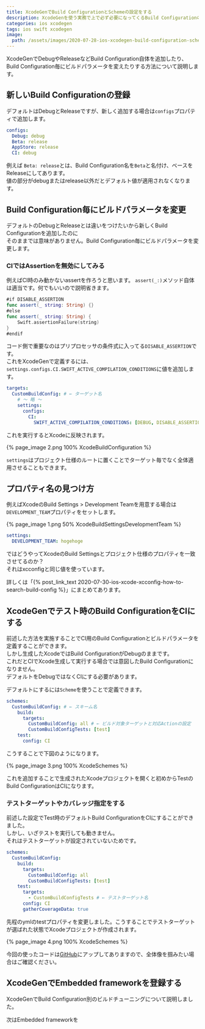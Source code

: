 ```yaml
---
title: XcodeGenでBuild ConfigurationとSchemeの設定をする
description: XcodeGenを使う実務で上で必ず必要になってくるBuild Configurationの設定や各ビルドパラメータの調整方法やCIで使えるための設定に関して説明します。
categories: ios xcodegen
tags: ios swift xcodegen
image:
  path: /assets/images/2020-07-28-ios-xcodegen-build-configuration-scheme/0.png
---
```

XcodeGenでDebugやReleaseなどBuild Configuration自体を追加したり、Build Configuration毎にビルドパラメータを変えたりする方法について説明します。

## 新しいBuild Configurationの登録
デフォルトはDebugとReleaseですが、新しく追加する場合は`configs`プロパティで追加します。

```yml
configs:
  Debug: debug
  Beta: release
  AppStore: release
  CI: debug
```
例えば `Beta: release`とは、Build Configuration名を`Beta`と名付け、ベースをReleaseにしてあります。  
値の部分がdebugまたはrelease以外だとデフォルト値が適用されなくなります。

## Build Configuration毎にビルドパラメータを変更
デフォルトのDebugとReleaseとは違いをつけたいから新しくBuild Configurationを追加したのに  
そのままでは意味がありません。Build Configuration毎にビルドパラメータを変更します。

### CIではAssertionを無効にしてみる
例えばCI時のみ動かないassertを作ろうと思います。
`assert(_:)`メソッド自体は適当です。何でもいいので説明省きます。

```swift
#if DISABLE_ASSERTION
func assert(_ string: String) {}
#else
func assert(_ string: String) {
    Swift.assertionFailure(string)
}
#endif
```
コード側で重要なのはプリプロセッサの条件式に入ってる`DISABLE_ASSERTION`です。  
これをXcodeGenで定義するには、`settings.configs.CI.SWIFT_ACTIVE_COMPILATION_CONDITIONS`に値を追加します。

```yml
targets:
  CustomBuildConfig: # ← ターゲット名
    # 〜 略 〜
    settings:
      configs:
        CI:
          SWIFT_ACTIVE_COMPILATION_CONDITIONS: [DEBUG, DISABLE_ASSERTION]
```

これを実行するとXcodeに反映されます。

{% page_image 2.png 100% XcodeBuildConfiguration %}

`settings`はプロジェクト仕様のルートに置くことでターゲット毎でなく全体適用させることもできます。


## プロパティ名の見つけ方
例えばXcodeのBuild Settings > Development Teamを用意する場合は`DEVELOPMENT_TEAM`プロパティをセットします。

{% page_image 1.png 50% XcodeBuildSettingsDevelopmentTeam %}

```yml
settings:
  DEVELOPMENT_TEAM: hogehoge    
```

ではどうやってXcodeのBuild Settingsとプロジェクト仕様のプロパティを一致させてるのか？  
それはxcconfigと同じ値を使っています。

詳しくは「{% post_link_text 2020-07-30-ios-xcode-xcconfig-how-to-search-build-config %}」にまとめてあります。

## XcodeGenでテスト時のBuild ConfigurationをCIにする

前述した方法を実施することでCI用のBuild Configurationとビルドパラメータを定義することができます。  
しかし生成したXcodeではBuild ConfigurationがDebugのままです。  
これだとCIでXcode生成して実行する場合では意図したBuild Configurationになりません。  
デフォルトをDebugではなくCIにする必要があります。

デフォルトにするには`Scheme`を使うことで定義できます。

```yml
schemes:
  CustomBuildConfig: # ← スキーム名
    build:
      targets:
        CustomBuildConfig: all # ← ビルド対象ターゲットと対応Actionの設定
        CustomBuildConfigTests: [test]
    test:
      config: CI
```

こうすることで下図のようになります。

{% page_image 3.png 100% XcodeSchemes %}

これを追加することで生成されたXcodeプロジェクトを開くと初めからTestのBuild ConfigurationはCIになります。

### テストターゲットやカバレッジ指定をする
前述した設定でTest時のデフォルトBuild ConfigurationをCIにすることができました。  
しかし、いざテストを実行しても動きません。  
それはテストターゲットが設定されていないためです。


```yml
schemes:
  CustomBuildConfig:
    build:
      targets:
        CustomBuildConfig: all
        CustomBuildConfigTests: [test]
    test:
      targets:
        - CustomBuildConfigTests # ← テストターゲット名
      config: CI
      gatherCoverageData: true
```

先程のymlのtestプロパティを変更しました。こうすることでテストターゲットが選ばれた状態でXcodeプロジェクトが作成されます。

{% page_image 4.png 100% XcodeSchemes %}

今回の使ったコードは[GitHub](https://github.com/mothule/research_xcodegen/tree/master/custom_build_config)にアップしてありますので、全体像を掴みたい場合はご確認ください。

## XcodeGenでEmbedded frameworkを登録する

XcodeGenでBuild Configuration別のビルドチューニングについて説明しました。

次はEmbedded frameworkを
